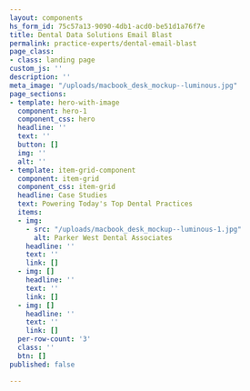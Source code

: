 ```yaml
---
layout: components
hs_form_id: 75c57a13-9090-4db1-acd0-be51d1a76f7e
title: Dental Data Solutions Email Blast
permalink: practice-experts/dental-email-blast
page_class:
- class: landing page
custom_js: ''
description: ''
meta_image: "/uploads/macbook_desk_mockup--luminous.jpg"
page_sections:
- template: hero-with-image
  component: hero-1
  component_css: hero
  headline: ''
  text: ''
  button: []
  img: ''
  alt: ''
- template: item-grid-component
  component: item-grid
  component_css: item-grid
  headline: Case Studies
  text: Powering Today's Top Dental Practices
  items:
  - img:
    - src: "/uploads/macbook_desk_mockup--luminous-1.jpg"
      alt: Parker West Dental Associates
    headline: ''
    text: ''
    link: []
  - img: []
    headline: ''
    text: ''
    link: []
  - img: []
    headline: ''
    text: ''
    link: []
  per-row-count: '3'
  class: ''
  btn: []
published: false

---
```

